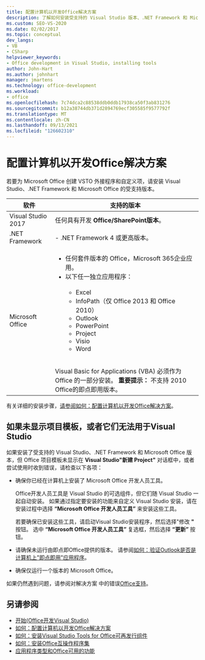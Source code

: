 ```yaml
---
title: 配置计算机以开发Office解决方案
description: 了解如何安装受支持的 Visual Studio 版本、.NET Framework 和 Microsoft Office，以便创建 VSTO 外接程序和自定义Microsoft Office。
ms.custom: SEO-VS-2020
ms.date: 02/02/2017
ms.topic: conceptual
dev_langs:
- VB
- CSharp
helpviewer_keywords:
- Office development in Visual Studio, installing tools
author: John-Hart
ms.author: johnhart
manager: jmartens
ms.technology: office-development
ms.workload:
- office
ms.openlocfilehash: 7c74dca2c88538ddb0ddb17938ca50f3ab831276
ms.sourcegitcommit: b12a38744db371d2894769ecf305585f9577792f
ms.translationtype: MT
ms.contentlocale: zh-CN
ms.lasthandoff: 09/13/2021
ms.locfileid: "126602310"
---
```

# <a name="configure-a-computer-to-develop-office-solutions"></a>配置计算机以开发Office解决方案

若要为 Microsoft Office 创建 VSTO 外接程序和自定义项，请安装 Visual Studio、.NET Framework 和 Microsoft Office 的受支持版本。

|软件|支持的版本|
|--------------|------------------------|
|Visual Studio 2017| 任何具有开发 **Office/SharePoint版本**。|
|.NET Framework|- .NET Framework 4 或更高版本。|
|Microsoft Office|<ul><li>任何套件版本的 Office，Microsoft 365企业应用。</li><li>以下任一独立应用程序：<br /><br /> <ul><li>Excel</li><li>InfoPath（仅 Office 2013 和 Office 2010）</li><li>Outlook</li><li>PowerPoint</li><li>Project</li><li>Visio</li><li>Word</li></ul></li></ul><br /> Visual Basic for Applications (VBA) 必须作为 Office 的一部分安装。 **重要提示：** 不支持 2010 Office的即点即用版本。|

有关详细的安装步骤，[请参阅如何：配置计算机以开发Office解决方案](../vsto/how-to-configure-a-computer-to-develop-office-solutions.md)。

## <a name="if-project-templates-dont-appear-or-they-dont-work-in-visual-studio"></a>如果未显示项目模板，或者它们无法用于Visual Studio

如果安装了受支持的 Visual Studio、.NET Framework 和 Microsoft Office 版本，但 Office 项目模板未显示在 **Visual Studio"新建 Project"** 对话框中，或者尝试使用时收到错误，请检查以下各项：

- 确保你已经在计算机上安装了 Microsoft Office 开发人员工具。

     Office开发人员工具是 Visual Studio 的可选组件，但它们随 Visual Studio 一起自动安装。 如果通过指定要安装的功能来自定义 Visual Studio 安装，请在安装过程中选择 **“Microsoft Office 开发人员工具”** 来安装这些工具。

     若要确保已安装这些工具，请启动Visual Studio安装程序，然后选择"修改 **"** 按钮。 选中 **“Microsoft Office 开发人员工具”** 复选框，然后选择 **“更新”** 按钮。

- 请确保未运行由即点即Office提供的版本。 请参阅[如何：验证Outlook是否是计算机上"即点即用"应用程序](/previous-versions/office/developer/office-2010/ff864733(v=office.14))。

- 确保仅运行一个版本的 Microsoft Office。

如果仍然遇到问题，请参阅对解决方案 中的错误[Office支持](../vsto/additional-support-for-errors-in-office-solutions.md)。

## <a name="see-also"></a>另请参阅
- [开始&#40;Office开发Visual Studio&#41;](../vsto/getting-started-office-development-in-visual-studio.md)
- [如何：配置计算机以开发Office解决方案](../vsto/how-to-configure-a-computer-to-develop-office-solutions.md)
- [如何：安装Visual Studio Tools for Office可再发行组件](../vsto/how-to-install-the-visual-studio-tools-for-office-runtime-redistributable.md)
- [如何：安装Office互操作程序集](../vsto/how-to-install-office-primary-interop-assemblies.md)
- [应用程序类型和Office可用的功能](../vsto/features-available-by-office-application-and-project-type.md)